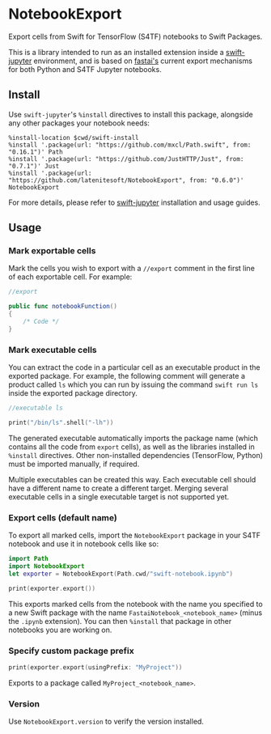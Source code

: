# NotebookExport

Export cells from Swift for TensorFlow (S4TF) notebooks to Swift Packages.

This is a library intended to run as an installed extension inside a [swift-jupyter](https://github.com/google/swift-jupyter) environment, and is based on [fastai's](http://fast.ai) current export mechanisms for both Python and S4TF Jupyter notebooks.

## Install

Use `swift-jupyter`'s `%install` directives to install this package, alongside any other packages your notebook needs:

```
%install-location $cwd/swift-install
%install '.package(url: "https://github.com/mxcl/Path.swift", from: "0.16.1")' Path
%install '.package(url: "https://github.com/JustHTTP/Just", from: "0.7.1")' Just
%install '.package(url: "https://github.com/latenitesoft/NotebookExport", from: "0.6.0")' NotebookExport
```

For more details, please refer to [swift-jupyter](https://github.com/google/swift-jupyter) installation and usage guides.

## Usage

### Mark exportable cells

Mark the cells you wish to export with a `//export` comment in the first line of each exportable cell. For example:

```Swift
//export

public func notebookFunction()
{
	/* Code */
}
```

### Mark executable cells

You can extract the code in a particular cell as an executable product in the exported package. For example, the following comment will generate a product called `ls` which you can run by issuing the command `swift run ls` inside the exported package directory.

```Swift
//executable ls

print("/bin/ls".shell("-lh"))
```

The generated executable automatically imports the package name (which contains all the code from `export` cells), as well as the libraries installed in `%install` directives. Other non-installed dependencies (TensorFlow, Python) must be imported manually, if required.

Multiple executables can be created this way. Each executable cell should have a different name to create a different target. Merging several executable cells in a single executable target is not supported yet.

### Export cells (default name)

To export all marked cells, import the `NotebookExport` package in your S4TF notebook and use it in notebook cells like so:

```Swift
import Path
import NotebookExport
let exporter = NotebookExport(Path.cwd/"swift-notebook.ipynb")
```

```Swift
print(exporter.export())
```

This exports marked cells from the notebook with the name you specified to a new Swift package with the name `FastaiNotebook_<notebook_name>` (minus the `.ipynb` extension). You can then `%install` that package in other notebooks you are working on.

### Specify custom package prefix

```Swift
print(exporter.export(usingPrefix: "MyProject"))
```

Exports to a package called `MyProject_<notebook_name>`.

### Version

Use `NotebookExport.version` to verify the version installed.

